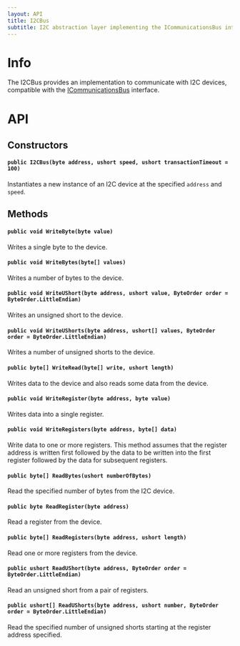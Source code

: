 ```yaml
---
layout: API
title: I2CBus
subtitle: I2C abstraction layer implementing the ICommunicationsBus interface.
---
```


# Info

The I2CBus provides an implementation to communicate with I2C devices, compatible with the [ICommunicationsBus](/API/Devices/Netduino/ICommunicationsBus) interface.

# API

## Constructors

#### `public I2CBus(byte address, ushort speed, ushort transactionTimeout = 100)`

Instantiates a new instance of an I2C device at the specified `address` and `speed`.

## Methods

#### `public void WriteByte(byte value)`

Writes a single byte to the device.

#### `public void WriteBytes(byte[] values)`

Writes a number of bytes to the device.

#### `public void WriteUShort(byte address, ushort value, ByteOrder order = ByteOrder.LittleEndian)`

Writes an unsigned short to the device.

#### `public void WriteUShorts(byte address, ushort[] values, ByteOrder order = ByteOrder.LittleEndian)`

Writes a number of unsigned shorts to the device.

#### `public byte[] WriteRead(byte[] write, ushort length)`

Writes data to the device and also reads some data from the device.

#### `public void WriteRegister(byte address, byte value)`

Writes data into a single register.

#### `public void WriteRegisters(byte address, byte[] data)`

Write data to one or more registers. This method assumes that the register address is written first followed by the data to be written into the first register followed by the data for subsequent registers.

#### `public byte[] ReadBytes(ushort numberOfBytes)`

Read the specified number of bytes from the I2C device.

#### `public byte ReadRegister(byte address)`

Read a register from the device.

#### `public byte[] ReadRegisters(byte address, ushort length)`

Read one or more registers from the device.

#### `public ushort ReadUShort(byte address, ByteOrder order = ByteOrder.LittleEndian)`

Read an unsigned short from a pair of registers.

#### `public ushort[] ReadUShorts(byte address, ushort number, ByteOrder order = ByteOrder.LittleEndian)`

Read the specified number of unsigned shorts starting at the register address specified.



